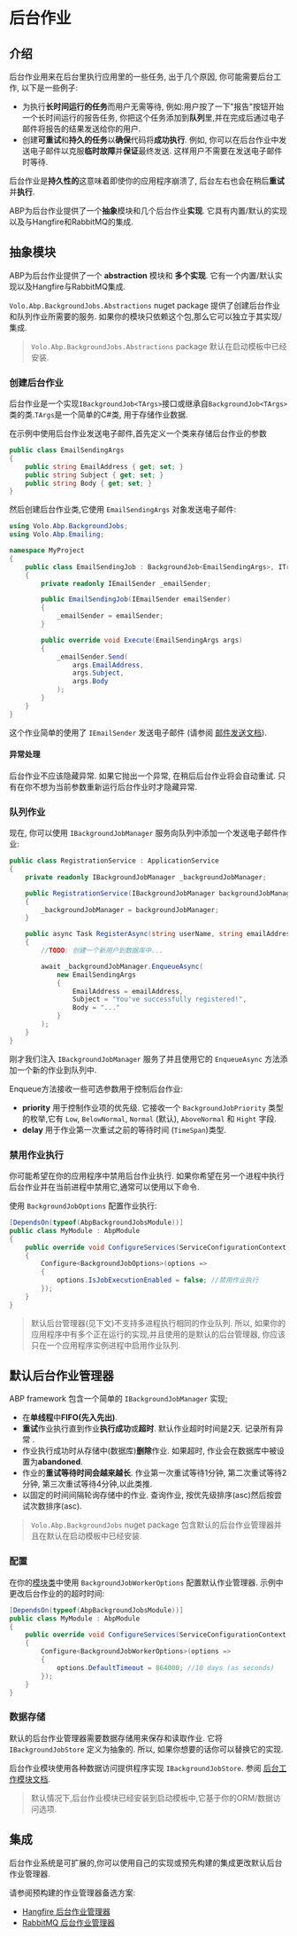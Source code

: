 # 后台作业

## 介绍

后台作业用来在后台里执行应用里的一些任务, 出于几个原因, 你可能需要后台工作, 以下是一些例子:

- 为执行**长时间运行的任务**而用户无需等待, 例如:用户按了一下"报告"按钮开始一个长时间运行的报告任务, 你把这个任务添加到**队列**里,并在完成后通过电子邮件将报告的结果发送给你的用户.
- 创建**可重试**和**持久的任务**以**确保**代码将**成功执行**. 例如, 你可以在后台作业中发送电子邮件以克服**临时故障**并**保证**最终发送. 这样用户不需要在发送电子邮件时等待.

后台作业是**持久性的**这意味着即使你的应用程序崩溃了, 后台左右也会在稍后**重试**并**执行**.

ABP为后台作业提供了一个**抽象**模块和几个后台作业**实现**. 它具有内置/默认的实现以及与Hangfire和RabbitMQ的集成.

## 抽象模块

ABP为后台作业提供了一个 **abstraction** 模块和 **多个实现**. 它有一个内置/默认实现以及Hangfire与RabbitMQ集成.

`Volo.Abp.BackgroundJobs.Abstractions` nuget package 提供了创建后台作业和队列作业所需要的服务. 如果你的模块只依赖这个包,那么它可以独立于其实现/集成.

> `Volo.Abp.BackgroundJobs.Abstractions` package 默认在启动模板中已经安装.

### 创建后台作业

后台作业是一个实现`IBackgroundJob<TArgs>`接口或继承自`BackgroundJob<TArgs>`类的类.`TArgs`是一个简单的C#类, 用于存储作业数据.

在示例中使用后台作业发送电子邮件,首先定义一个类来存储后台作业的参数

````csharp
public class EmailSendingArgs
{
    public string EmailAddress { get; set; }
    public string Subject { get; set; }
    public string Body { get; set; }
}
````

然后创建后台作业类,它使用 `EmailSendingArgs` 对象发送电子邮件:

````csharp
using Volo.Abp.BackgroundJobs;
using Volo.Abp.Emailing;

namespace MyProject
{
    public class EmailSendingJob : BackgroundJob<EmailSendingArgs>, ITransientDependency
    {
        private readonly IEmailSender _emailSender;

        public EmailSendingJob(IEmailSender emailSender)
        {
            _emailSender = emailSender;
        }

        public override void Execute(EmailSendingArgs args)
        {
            _emailSender.Send(
                args.EmailAddress,
                args.Subject,
                args.Body
            );
        }
    }
}
````

这个作业简单的使用了 `IEmailSender` 发送电子邮件 (请参阅 [邮件发送文档](Emailing.md)).

#### 异常处理

后台作业不应该隐藏异常. 如果它抛出一个异常, 在稍后后台作业将会自动重试. 只有在你不想为当前参数重新运行后台作业时才隐藏异常.

### 队列作业

现在, 你可以使用 `IBackgroundJobManager` 服务向队列中添加一个发送电子邮件作业:

````csharp
public class RegistrationService : ApplicationService
{
    private readonly IBackgroundJobManager _backgroundJobManager;

    public RegistrationService(IBackgroundJobManager backgroundJobManager)
    {
        _backgroundJobManager = backgroundJobManager;
    }

    public async Task RegisterAsync(string userName, string emailAddress, string password)
    {
        //TODO: 创建一个新用户到数据库中...

        await _backgroundJobManager.EnqueueAsync(
            new EmailSendingArgs
            {
                EmailAddress = emailAddress,
                Subject = "You've successfully registered!",
                Body = "..."
            }
        );
    }
}
````

刚才我们注入 `IBackgroundJobManager` 服务了并且使用它的 `EnqueueAsync` 方法添加一个新的作业到队列中.

Enqueue方法接收一些可选参数用于控制后台作业:

* **priority** 用于控制作业项的优先级. 它接收一个 `BackgroundJobPriority` 类型的枚举,它有 `Low`, `BelowNormal`, `Normal` (默认), `AboveNormal` 和 `Hight` 字段.
* **delay** 用于作业第一次重试之前的等待时间 (`TimeSpan`)类型.

### 禁用作业执行

你可能希望在你的应用程序中禁用后台作业执行. 如果你希望在另一个进程中执行后台作业并在当前进程中禁用它,通常可以使用以下命令.

使用 `BackgroundJobOptions` 配置作业执行:

````csharp
[DependsOn(typeof(AbpBackgroundJobsModule))]
public class MyModule : AbpModule
{
    public override void ConfigureServices(ServiceConfigurationContext context)
    {
        Configure<BackgroundJobOptions>(options =>
        {
            options.IsJobExecutionEnabled = false; //禁用作业执行
        });
    }
}
````

> 默认后台管理器(见下文)不支持多进程执行相同的作业队列. 所以, 如果你的应用程序中有多个正在运行的实现,并且使用的是默认的后台管理器, 你应该只在一个应用程序实例进程中启用作业队列.

## 默认后台作业管理器

ABP framework 包含一个简单的 `IBackgroundJobManager` 实现;

- 在**单线程**中**FIFO(先入先出)**.
- **重试**作业执行直到作业**执行成功**或**超时**. 默认作业超时时间是2天. 记录所有异常 .
- 作业执行成功时从存储中(数据库)**删除**作业. 如果超时, 作业会在数据库中被设置为**abandoned**.
- 作业的**重试等待时间会越来越长**. 作业第一次重试等待1分钟, 第二次重试等待2分钟, 第三次重试等待4分钟,以此类推.
- 以固定的时间间隔轮询存储中的作业. 查询作业, 按优先级排序(asc)然后按尝试次数排序(asc).

> `Volo.Abp.BackgroundJobs` nuget package 包含默认的后台作业管理器并且在默认在启动模板中已经安装.

### 配置

在你的[模块类](Module-Development-Basics.md)中使用 `BackgroundJobWorkerOptions` 配置默认作业管理器.
示例中更改后台作业的的超时时间:

````csharp
[DependsOn(typeof(AbpBackgroundJobsModule))]
public class MyModule : AbpModule
{
    public override void ConfigureServices(ServiceConfigurationContext context)
    {
        Configure<BackgroundJobWorkerOptions>(options =>
        {
            options.DefaultTimeout = 864000; //10 days (as seconds)
        });
    }
}
````

### 数据存储

默认的后台作业管理器需要数据存储用来保存和读取作业. 它将 `IBackgroundJobStore` 定义为抽象的. 所以, 如果你想要的话你可以替换它的实现.

后台作业模块使用各种数据访问提供程序实现 `IBackgroundJobStore`. 参阅 [后台工作模块文档](Modules/Background-Jobs.md).

> 默认情况下,后台作业模块已经安装到启动模板中,它基于你的ORM/数据访问选项.

## 集成

后台作业系统是可扩展的,你可以使用自己的实现或预先构建的集成更改默认后台作业管理器.

请参阅预构建的作业管理器备选方案:

* [Hangfire 后台作业管理器](Background-Jobs-Hangfire.md)
* [RabbitMQ 后台作业管理器](Background-Jobs-RabbitMq.md)